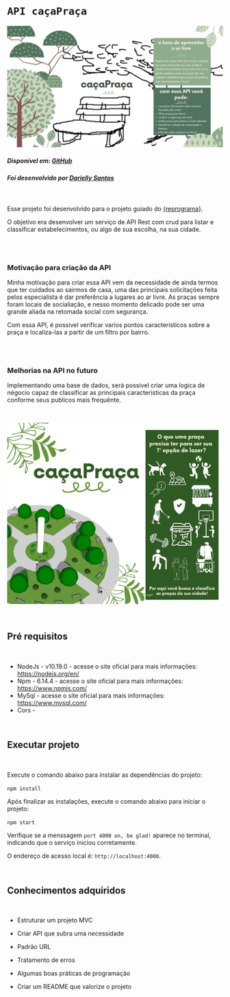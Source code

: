 # `API caçaPraça`

![apresentação da API](assets/caca-praca.jpeg)

##### Disponível em: [GitHub](https://github.com/reprograma/On14-TodasEmTech-s10-Revisao-API/pull/14)

##### Foi desenvolvido por [Darielly Santos](https://www.linkedin.com/in/darielly-santos/)

<br>

Esse projeto foi desenvolvido para o projeto guiado do [{reprograma}](https://reprograma.com.br/).

O objetivo era desenvolver um serviço de API Rest com crud para listar e classificar estabelecimentos, ou algo de sua escolha, na sua cidade.

<br><br>

### Motivação para criação da API

Minha motivação para criar essa API vem da necessidade de ainda termos que ter cuidados ao sairmos de casa, uma das principais solicitações feita pelos especialista é dar preferência a lugares ao ar livre.
As praças sempre foram locais de socialiação, e nesso momento delicado pode ser uma grande aliada na retomada social com segurança.

Com essa API, é possivel verificar varios pontos caracteristicos sobre a praça e localiza-las a partir de um filtro por bairro.

<br><br>

### Melhorias na API no futuro

Implementando uma base de dados, será possivel criar uma logica de négocio capaz de classificar as principais caracteristicas da praça conforme seus publicos mais frequênte.

<br>

![apresentação da API](assets/busca-praca.png)

<br>

## Pré requisitos

<br>

- NodeJs - v10.19.0 - acesse o site oficial para mais informações: https://nodejs.org/en/
- Npm - 6.14.4 - acesse o site oficial para mais informações: https://www.npmjs.com/
- MySql - acesse o site oficial para mais informações: https://www.mysql.com/
- Cors -

<br>

## Executar projeto

<br>

Execute o comando abaixo para instalar as dependências do projeto:

`npm install`

Após finalizar as instalações, execute o comando abaixo para iniciar o projeto:

`npm start`

Verifique se a menssagem `port 4000 on, be glad!` aparece no terminal, indicando que o serviço iniciou corretamente.

O endereço de acesso local é: `http://localhost:4000`.

<br>

## Conhecimentos adquiridos

<br>

- Estruturar um projeto MVC

- Criar API que subra uma necessidade

- Padrão URL

- Tratamento de erros

- Algumas boas práticas de programação

- Criar um README que valorize o projeto

<br>
